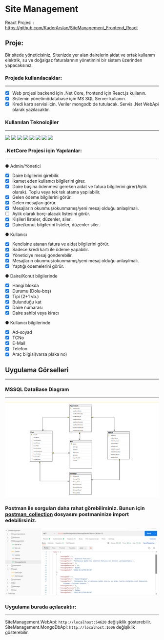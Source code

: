 # Site Management
React Projesi : https://github.com/KaderArslan/SiteManagement_Frontend_React

## Proje:
Bir sitede yöneticisiniz. Sitenizde yer alan dairelerin aidat ve ortak kullanım elektrik, su ve doğalgaz
faturalarının yönetimini bir sistem üzerinden yapacaksınız.

### Projede kullanılacaklar:
---
- [x] Web projesi backend için .Net Core, frontend için React.js kullanın.
- [x] Sistemin yönetimi/database için MS SQL Server kullanın.
- [x] Kredi kartı servisi için. Veriler mongodb de tutulacak. Servis .Net WebApi olarak yazılacaktır.

### Kullanılan Teknolojiler
---
<img src="https://img.shields.io/badge/-diagrams-F08705?logo=diagrams.net&logoColor=fff"> <img src="https://img.shields.io/badge/-MsSQL-CC2927?logo=microsoftsqlserver&logoColor=fff"> <img src="https://img.shields.io/badge/-MongoDB-29b930?logo=mongodb&logoColor=fff"> <img src="https://img.shields.io/badge/-.Net5-512BD4?logo=.net&logoColor=fff"> <img src="https://img.shields.io/badge/-Json%20Web%20Tokens-000000?logo=jsonwebtokens&logoColor=fff"> <img src="https://img.shields.io/badge/-Postman-FF6C37?logo=postman&logoColor=fff"> <img src="https://img.shields.io/badge/-Swagger-85EA2D?logo=swagger&logoColor=fff"> <img src="https://img.shields.io/badge/-VS-5C2D91?logo=visualstudio&logoColor=fff">

### .NetCore Projesi için Yapılanlar:
---
● Admin/Yönetici
- [x] Daire bilgilerini girebilir.
- [x] İkamet eden kullanıcı bilgilerini girer.
- [x] Daire başına ödenmesi gereken aidat ve fatura bilgilerini girer(Aylık olarak). Toplu veya tek tek atama yapılabilir.
- [x] Gelen ödeme bilgilerini görür.
- [x] Gelen mesajları görür.
- [x] Mesajların okunmuş/okunmamış/yeni mesaj olduğu anlaşılmalı.
- [ ] Aylık olarak borç-alacak listesini görür.
- [x] Kişileri listeler, düzenler, siler.
- [x] Daire/konut bilgilerini listeler, düzenler siler.

● Kullanıcı
- [x] Kendisine atanan fatura ve aidat bilgilerini görür.
- [x] Sadece kredi kartı ile ödeme yapabilir.
- [x] Yöneticiye mesaj gönderebilir.
- [x] Mesajların okunmuş/okunmamış/yeni mesaj olduğu anlaşılmalı.
- [x] Yaptığı ödemelerini görür.

● Daire/Konut bilgilerinde
- [x] Hangi blokda
- [x] Durumu (Dolu-boş)
- [x] Tipi (2+1 vb.)
- [x] Bulunduğu kat
- [x] Daire numarası
- [x] Daire sahibi veya kiracı

● Kullanıcı bilgilerinde
- [x] Ad-soyad
- [x] TCNo
- [x] E-Mail
- [x] Telefon
- [x] Araç bilgisi(varsa plaka no)

## Uygulama Görselleri
---
### MSSQL DataBase Diagram
---
![Database Diagram](https://github.com/KaderArslan/SiteManagement_Backend.NetCore/blob/master/DatabaseDiagram.png)

### Postman ile sorguları daha rahat görebilirsiniz. Bunun için [postman_collection](https://github.com/KaderArslan/SiteManagement_Backend.NetCore/blob/master/SiteManagement.postman_collection.json) dosyasını postmaninize import edebilirsiniz.
![Postman](https://github.com/KaderArslan/SiteManagement_Backend.NetCore/blob/master/postman.png)

### Uygulama burada açılacaktır:
---
SiteManagement.WebApi: ```http://localhost:54620``` değişiklik gösterebilir.
SiteManagement.MongoDbApi: ```http://localhost:1606``` değişiklik gösterebilir.
